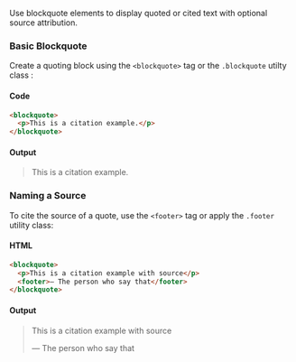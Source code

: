 Use blockquote elements to display quoted or cited text with optional source attribution.

### Basic Blockquote

Create a quoting block using the `<blockquote>` tag  or the `.blockquote` utilty class :


#### Code

``` html
<blockquote>
  <p>This is a citation example.</p>
</blockquote>
```

#### Output

<blockquote>
  <p>This is a citation example.</p>
</blockquote>


### Naming a Source 

To cite the source of a quote, use the `<footer>` tag or apply the `.footer` utility class:

#### HTML

``` html
<blockquote>
  <p>This is a citation example with source</p>
  <footer>— The person who say that</footer>
</blockquote>
```

#### Output

<blockquote>
  <p>This is a citation example with source</p>
  <footer>— The person who say that</footer>
</blockquote>
